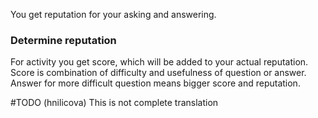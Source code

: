 You get reputation for your asking and answering.

### Determine reputation

For activity you get score, which will be added to your actual reputation. Score is combination of difficulty and usefulness of question or answer. Answer for more difficult question means bigger score and reputation.

#TODO (hnilicova) This is not complete translation
